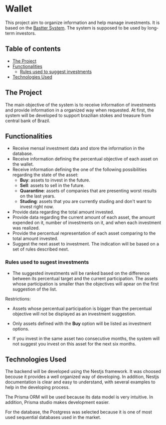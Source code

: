 # Wallet

This project aim to organize information and help manage investments. It is based on the [Bastter System](https://bastter.com/). The system is supposed to be used by long-term investors.

## Table of contents

* [The Project](#the-project)
* [Functionalities](#functionalities)
  * [Rules used to suggest investments](#rules-used-to-sugest-investments)
* [Technologies Used](#technologies-used)

## The Project

The main objective of the system is to receive information of investments and provide information in a organized way when requested. At first, the system will be developed to support brazilian stokes and treasure from central bank of Brazil.

## Functionalities

* Receive mensal investment data and store the information in the database.
* Receive information defining the percentual objective of each asset on the wallet.
* Receive information defining the one of the following possibilities regarding the state of the asset:
  * **Buy**: assets to invest in the future.
  * **Sell**: assets to sell in the future.
  * **Quarantine**: assets of companies that are presenting worst results on the last years.
  * **Studing**: assets that you are currently studing and don't want to invest right now.
* Provide data regarding the total amount invested.
* Provide data regarding the current amount of each asset, the amount expended on it, number of investments on it, and when each investment was realized.
* Provide the percentual representation of each asset comparing to the total amount invested.
* Suggest the next asset to investment. The indication will be based on a set of rules described next.

### Rules used to sugest investments

* The suggested investments will be ranked based on the difference between its percentual target and the current participation. The assets whose participation is smaller than the objectives will apear on the first suggestion of the list.

Restrictions:

* Assets whose percentual participation is bigger than the percentual objective will not be displayed as an investment suggestion.

* Only assets defined with the **Buy** option will be listed as investment options.

* If you invest in the same asset two consecutive months, the system will not suggest you invest on this asset for the next six months.

## Technologies Used

The backend will be developed using the Nestjs framework. It was choosed becouse it provides a well organized way of developing. In addition, Nestjs documentation is clear and easy to understand, with several examples to help in the developing process.

The Prisma ORM will be used because its data model is very intuitive. In addition, Prisma studio makes development easier.

For the database, the Postgress was selected because it is one of most used sequential databases used in the market.
